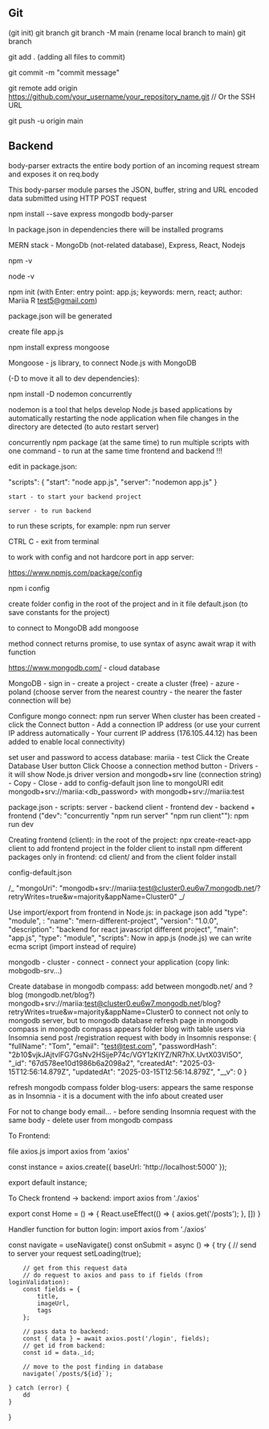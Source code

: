 ## Git

(git init)
git branch
git branch -M main (rename local branch to main)
git branch

git add . (adding all files to commit)

git commit -m "commit message"

git remote add origin https://github.com/your_username/your_repository_name.git // Or the SSH URL

git push -u origin main

## Backend

body-parser extracts the entire body portion of an incoming request stream and exposes it on req.body

This body-parser module parses the JSON, buffer, string and URL encoded data submitted using HTTP POST request

npm install --save express mongodb body-parser

In package.json in dependencies there will be installed programs

MERN stack - MongoDb (not-related database), Express, React, Nodejs

npm -v

node -v

npm init (with Enter: entry point: app.js; keywords: mern, react; author: Mariia R <test5@gmail.com>)

package.json will be generated

create file app.js

npm install express mongoose

Mongoose - js library, to connect Node.js with MongoDB

(-D to move it all to dev dependencies):

npm install -D nodemon concurrently

nodemon is a tool that helps develop Node.js based applications
by automatically restarting the node application when file changes
in the directory are detected (to auto restart server)

concurrently npm package (at the same time) to run multiple scripts with one command - to
run at the same time frontend and backend !!!

edit in package.json:

"scripts": {
"start": "node app.js",
"server": "nodemon app.js"
}

    start - to start your backend project

    server - to run backend

to run these scripts, for example: npm run server

CTRL C - exit from terminal

to work with config and not hardcore port in app server:

https://www.npmjs.com/package/config

npm i config

create folder config in the root of the project and in it file default.json (to save
constants for the project)

to connect to MongoDB add mongoose

method connect returns promise, to use syntax of async await wrap it with function

https://www.mongodb.com/ - cloud database

MongoDB - sign in - create a project - create a cluster (free) -
azure - poland (choose server from the nearest country - the nearer the faster connection will be)

Configure mongo connect:
npm run server
When cluster has been created - click the Connect button -
Add a connection IP address (or use your current IP address automatically - Your current IP address (176.105.44.12) has been added to enable local connectivity)

set user and password to access database: mariia - test
Click the Create Database User button
Click Choose a connection method button - Drivers - it will show Node.js driver version
and mongodb+srv line (connection string) - Copy - Close - add to config-default json line to mongoURI
edit mongodb+srv://mariia:<db_password> with mongodb+srv://mariia:test

package.json - scripts:
server - backend
client - frontend
dev - backend + frontend ("dev": "concurrently \"npm run server\" \"npm run client\""): npm run dev

Creating frontend (client):
in the root of the project: npx create-react-app client
to add frontend project in the folder client
to install npm different packages only in frontend: cd client/ and from the client folder install

config-default.json

/_ "mongoUri": "mongodb+srv://mariia:test@cluster0.eu6w7.mongodb.net/?retryWrites=true&w=majority&appName=Cluster0" _/

Use import/export from frontend in Node.js: in package json add "type": "module", :
"name": "mern-different-project",
"version": "1.0.0",
"description": "backend for react javascript different project",
"main": "app.js",
"type": "module",
"scripts":
Now in app.js (node.js) we can write ecma script (import instead of require)

mongodb - cluster - connect - connect your application (copy link: mobgodb-srv...)

Create database in mongodb compass:
add between mongodb.net/ and ? blog (mongodb.net/blog?)
mongodb+srv://mariia:test@cluster0.eu6w7.mongodb.net/blog?retryWrites=true&w=majority&appName=Cluster0
to connect not only to mongodb server, but to mongodb database
refresh page in mongodb compass
in mongodb compass appears folder blog with table users
via Insomnia send post /registration request with body
in Insomnis response:
{
"fullName": "Tom",
"email": "test@test.com",
"passwordHash": "$2b$10$vjkJAjtvlFG7GsNv2HSijeP74c/VGY1zKIYZ/NR7hX.UvtX03VI5O",
"\_id": "67d578ee10d1986b6a2098a2",
"createdAt": "2025-03-15T12:56:14.879Z",
"updatedAt": "2025-03-15T12:56:14.879Z",
"\_\_v": 0
}

refresh mongodb compass folder blog-users: appears the same response as in Insomnia - it is a document with
the info about created user

For not to change body email... - before sending Insomnia request with the same body - delete
user from mongodb compass

To Frontend:

file axios.js
import axios from 'axios'

const instance = axios.create({
baseUrl: 'http://localhost:5000'
});

export default instance;

To Check frontend -> backend:
import axios from './axios'

export const Home = () => {
React.useEffect(() => {
axios.get('/posts');
}, [])
}

Handler function for button login:
import axios from './axios'

const navigate = useNavigate()
const onSubmit = async () => {
try {
// send to server your request
setLoading(true);

        // get from this request data
        // do request to axios and pass to if fields (from loginValidation):
        const fields = {
            title,
            imageUrl,
            tags
        };

        // pass data to backend:
        const { data } = await axios.post('/login', fields);
        // get id from backend:
        const id = data._id;

        // move to the post finding in database
        navigate(`/posts/${id}`);

    } catch (error) {
        dd
    }

}
